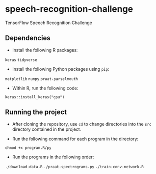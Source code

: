 # speech-recognition-challenge
TensorFlow Speech Recognition Challenge

## Dependencies

* Install the following R packages:

`keras`
`tidyverse`

* Install the following Python packages using `pip`:

`matplotlib`
`numpy`
`praat-parselmouth`

* Within R, run the following code:

`keras::install_keras("gpu")`

## Running the project

* After cloning the repository, use `cd` to change directories into the `src` directory contained in the project.

* Run the following command for each program in the directory:

`chmod +x program.R/py`

* Run the programs in the following order:

`./download-data.R`
`./praat-spectrograms.py`
`./train-conv-network.R`
